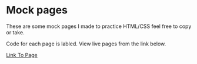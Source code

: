 # Mock pages 

These are some mock pages I made to practice HTML/CSS feel free to copy or take.

Code for each page is labled.
View live pages from the link below. 

[Link To Page](https://tabuhana.github.io/mockpages/)